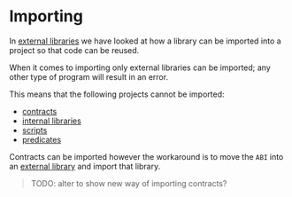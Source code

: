 # Importing

In [external libraries](../../language/program-types/libraries/external.md) we have looked at how a library can be imported into a project so that code can be reused.

When it comes to importing only external libraries can be imported; any other type of program will result in an error.

This means that the following projects cannot be imported:

- [contracts](../../language/program-types/contract.md)
- [internal libraries](../../language/program-types/libraries/internal.md)
- [scripts](../../language/program-types/script.md)
- [predicates](../../language/program-types/predicate.md)

Contracts can be imported however the workaround is to move the `ABI` into an [external library](../../language/program-types/libraries/external.md) and import that library.

> TODO: alter to show new way of importing contracts?
